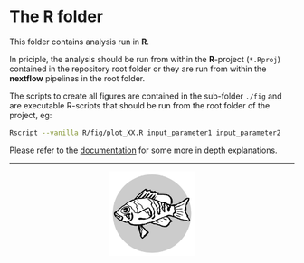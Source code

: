 # The **R** folder

This folder contains analysis run in **R**.

In priciple, the analysis should be run from within the **R**-project (`*.Rproj`) contained in the repository root folder or they are run from within the **nextflow** pipelines in the root folder.

The scripts to create all figures are contained in the sub-folder `./fig` and are executable R-scripts that should be run from the root folder of the project, eg:

```sh
Rscript --vanilla R/fig/plot_XX.R input_parameter1 input_parameter2
```

Please refer to the [documentation](https://k-hench.github.io/hamlet_radiation/) for some more in depth explanations.

---

<p align="center"><img src="../logo.svg" alt="logo" width="150"/></p>